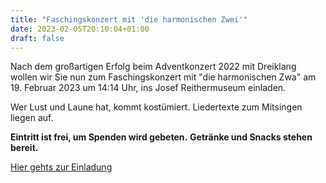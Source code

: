 ```yaml
---
title: "Faschingskonzert mit 'die harmonischen Zwei'"
date: 2023-02-05T20:10:04+01:00
draft: false
---
```


Nach dem großartigen Erfolg beim Adventkonzert 2022 mit Dreiklang wollen wir Sie nun zum Faschingskonzert mit "die harmonischen Zwa" am 19. Februar 2023 um 14:14 Uhr, ins Josef Reithermuseum einladen.
 
Wer Lust und Laune hat, kommt kostümiert. Liedertexte zum Mitsingen liegen auf.

__Eintritt ist frei, um Spenden wird gebeten.__
__Getränke und Snacks stehen bereit.__

[Hier gehts zur Einladung](/posts/2023/faschingskonzert.pdf)
